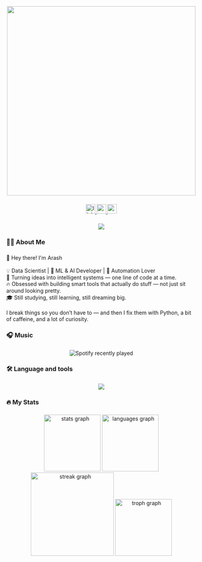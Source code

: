 <div align="center">
  <img height="500" src="https://user-images.githubusercontent.com/74038190/225813708-98b745f2-7d22-48cf-9150-083f1b00d6c9.gif"  />
</div>

###

<div align="center">
  <a href="https://www.linkedin.com/in/arash-kazemi-24894a2a2/" target="_blank">
    <img src="https://img.shields.io/static/v1?message=LinkedIn&logo=linkedin&label=&color=0077B5&logoColor=white&labelColor=&style=for-the-badge" height="25" alt="linkedin logo"  />
  </a>
  <a href="https://www.youtube.com/@ArashKazemii" target="_blank">
    <img src="https://img.shields.io/static/v1?message=Youtube&logo=youtube&label=&color=FF0000&logoColor=white&labelColor=&style=for-the-badge" height="25" alt="youtube logo"  />
  </a>
  <a href="kazemiarash09@gmail.com" target="_blank">
    <img src="https://img.shields.io/static/v1?message=Gmail&logo=gmail&label=&color=D14836&logoColor=white&labelColor=&style=for-the-badge" height="25" alt="gmail logo"  />
  </a>
</div>

###

<div align="center">
  <img src="https://visitor-badge.laobi.icu/badge?page_id=Arashkazemii.Arashkazemii&"  />
</div>

###

<h3 align="left">👨‍💻  About Me</h3>

###

<p align="left">👋 Hey there! I'm Arash<br><br>💡 Data Scientist | 🧠 ML & AI Developer | 🤖 Automation Lover<br>🎯 Turning ideas into intelligent systems — one line of code at a time.<br>🔥 Obsessed with building smart tools that actually do stuff — not just sit around looking pretty.<br>🎓 Still studying, still learning, still dreaming big.<br><br>I break things so you don’t have to — and then I fix them with Python, a bit of caffeine, and a lot of curiosity.</p>

###

<h3 align="left">🎧 Music</h3>

###

<div align="center">
  <img src="https://spotify-recently-played-readme.vercel.app/api?user=31636zm6qzl4n3i2v7n7cwqqrbzi" alt="Spotify recently played"  />
</div>

###

<h3 align="left">🛠 Language and tools</h3>

###

<div align="center">
  <img src="https://skillicons.dev/icons?i=python,java,cpp,r,tensorflow,pytorch,vscode,git,github,docker,html,js,go,bash,oracle,mysql,sqlite,redis,prometheus,grafana" />
</div>

###

<h3 align="left">🔥   My Stats</h3>

###

<div align="center">
  <img src="https://github-readme-stats.vercel.app/api?username=Arashkazemii&hide_title=false&hide_rank=false&show_icons=true&include_all_commits=true&count_private=true&disable_animations=false&theme=dark&locale=en&hide_border=false&order=1" height="150" alt="stats graph"  />
  <img src="https://github-readme-stats.vercel.app/api/top-langs?username=Arashkazemii&locale=en&hide_title=false&layout=compact&card_width=320&langs_count=8&theme=dark&hide_border=false&order=2" height="150" alt="languages graph"  />
  <img src="https://streak-stats.demolab.com?user=Arashkazemii&locale=en&mode=daily&theme=dark&hide_border=false&border_radius=5&order=3" height="220" alt="streak graph"  />
  <img src="https://github-profile-trophy.vercel.app?username=Arashkazemii&theme=onestar&column=5&row=1&margin-w=10&margin-h=8&no-bg=true&no-frame=true&order=4" height="150" alt="troph graph"  />
</div>

###
